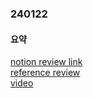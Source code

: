 ### 240122

#### 요약


[notion review link](https://www.notion.so/FBNetV3-Joint-Architecture-Recipe-Search-using-Predictor-Pretraining-81cd44e862d34ddbb6ae06b0e8416263?pvs=4)\
[reference review](https://kenshinhm.tistory.com/57)\
[video](https://www.youtube.com/watch?v=ieWHehfXZUU)
